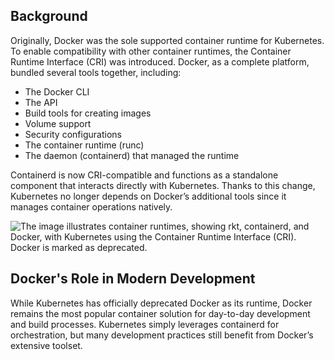 ## Background

Originally, Docker was the sole supported container runtime for Kubernetes. To enable compatibility with other container runtimes, the Container Runtime Interface (CRI) was introduced. Docker, as a complete platform, bundled several tools together, including:

- The Docker CLI
- The API
- Build tools for creating images
- Volume support
- Security configurations
- The container runtime (runc)
- The daemon (containerd) that managed the runtime

Containerd is now CRI-compatible and functions as a standalone component that interacts directly with Kubernetes. Thanks to this change, Kubernetes no longer depends on Docker’s additional tools since it manages container operations natively.

![The image illustrates container runtimes, showing rkt, containerd, and Docker, with Kubernetes using the Container Runtime Interface (CRI). Docker is marked as deprecated.](https://kodekloud.com/kk-media/image/upload/v1752869700/notes-assets/images/CKA-Certification-Course-Certified-Kubernetes-Administrator-A-note-on-Docker-Deprecation/frame_70.jpg)

## Docker's Role in Modern Development

While Kubernetes has officially deprecated Docker as its runtime, Docker remains the most popular container solution for day-to-day development and build processes. Kubernetes simply leverages containerd for orchestration, but many development practices still benefit from Docker’s extensive toolset.